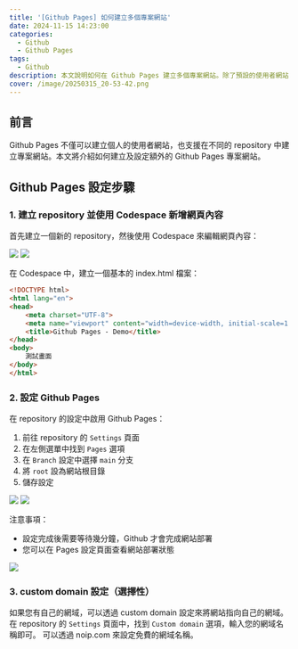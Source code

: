 ```yaml
---
title: '[Github Pages] 如何建立多個專案網站'
date: 2024-11-15 14:23:00
categories: 
  - Github
  - Github Pages
tags:
  - Github
description: 本文說明如何在 Github Pages 建立多個專案網站。除了預設的使用者網站(username.github.io)外，每個 repository 都可以設定專屬的 Github Pages，適合用來展示專案成果或建立靜態網站。
cover: /image/20250315_20-53-42.png
---
```


## 前言

Github Pages 不僅可以建立個人的使用者網站，也支援在不同的 repository 中建立專案網站。本文將介紹如何建立及設定額外的 Github Pages 專案網站。

## Github Pages 設定步驟
### 1. 建立 repository 並使用 Codespace 新增網頁內容

首先建立一個新的 repository，然後使用 Codespace 來編輯網頁內容：

![](/image/20250315_20-18-23.png)
![](/image/20250315_20-19-29.png)

在 Codespace 中，建立一個基本的 index.html 檔案：

```html
<!DOCTYPE html>
<html lang="en">
<head>
    <meta charset="UTF-8">
    <meta name="viewport" content="width=device-width, initial-scale=1.0">
    <title>Github Pages - Demo</title>
</head>
<body>
    測試畫面
</body>
</html>
```

### 2. 設定 Github Pages

在 repository 的設定中啟用 Github Pages：
1. 前往 repository 的 `Settings` 頁面
2. 在左側選單中找到 `Pages` 選項
3. 在 `Branch` 設定中選擇 `main` 分支
4. 將 `root` 設為網站根目錄
5. 儲存設定

![](/image/20250315_20-21-56.png)
![](/image/20250315_20-24-28.png)

注意事項：
- 設定完成後需要等待幾分鐘，Github 才會完成網站部署
- 您可以在 Pages 設定頁面查看網站部署狀態

![](/image/20250315_20-25-36.png)

### 3. custom domain 設定（選擇性）

如果您有自己的網域，可以透過 custom domain 設定來將網站指向自己的網域。在 repository 的 `Settings` 頁面中，找到 `Custom domain` 選項，輸入您的網域名稱即可。
可以透過 noip.com 來設定免費的網域名稱。

